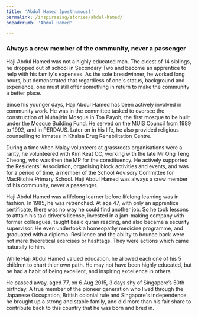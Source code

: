 ```yaml
---
title: 'Abdul Hamed (posthumous)'
permalink: /inspirasisg/stories/abdul-hamed/
breadcrumb: 'Abdul Hamed'

---
```



### **Always a crew member of the community, never a passenger**

Haji Abdul Hamed was not a highly educated man. The eldest of 14 siblings, he dropped out of school in Secondary Two and become an apprentice to help with his family's expenses. As the sole breadwinner, he worked long hours, but demonstrated that regardless of one's status, background and experience, one must still offer something in return to make the community a better place.

Since his younger days, Haji Abdul Hamed has been actively involved in community work. He was in the committee tasked to oversee the construction of Muhajirin Mosque in Toa Payoh, the first mosque to be built under the Mosque Building Fund. He served on the MUIS Council from 1989 to 1992, and in PERDAUS. Later on in his life, he also provided religious counselling to inmates in Khalsa Drug Rehabilitation Centre.

During a time when Malay volunteers at grassroots organisations were a rarity, he volunteered with Kim Keat CC, working with the late Mr Ong Teng Cheong, who was then the MP for the constituency. He actively supported the Residents' Association, organising block activities and events, and was for a period of time, a member of the School Advisory Committee for MacRitchie Primary School. Haji Abdul Hamed was always a crew member of his community, never a passenger.

Haji Abdul Hamed was a lifelong learner before lifelong learning was in fashion. In 1985, he was retrenched. At age 47, with only an apprentice certificate, there was no way he could find another job. So he took lessons to atttain his taxi driver’s license, invested in a jam-making company with former colleagues, taught basic quran reading, and also became a security supervisor. He even undertook a homeopathy medicine programme, and graduated with a diploma. Resilience and the ability to bounce back were not mere theoretical exercises or hashtags. They were actions which came naturally to him.

While Haji Abdul Hamed valued education, he allowed each one of his 5 children to chart thier own path. He may not have been highly educated, but he had a habit of being excellent, and inspiring excellence in others.

He passed away, aged 77, on 6 Aug 2015, 3 days shy of Singapore’s 50th birthday. A true member of the pioneer generation who lived through the Japanese Occupation, British colonial rule and Singapore's independence, he brought up a strong and stable family, and did more than his fair share to contribute back to this country that he was born and bred in.


